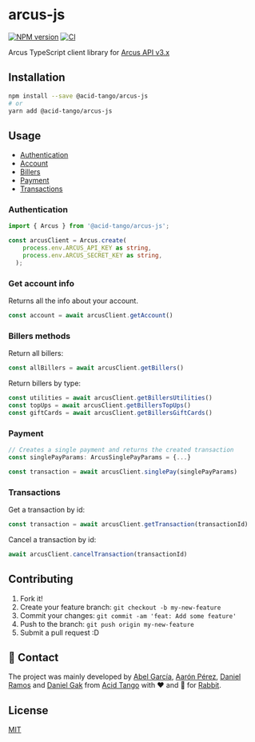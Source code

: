 # arcus-js

[![NPM version](https://img.shields.io/npm/v/@acid-tango/arcus-js.svg)](https://www.npmjs.com/package/@acid-tango/arcus-js)
[![CI](https://github.com/acidtango/arcus-js/actions/workflows/main.yaml/badge.svg)](https://github.com/acidtango/arcus-js/actions/workflows/main.yaml)

Arcus TypeScript client library for [Arcus API v3.x](https://docs.arcusfi.com/api/3.mx/endpoints/)

## Installation

```bash
npm install --save @acid-tango/arcus-js
# or
yarn add @acid-tango/arcus-js
```

## Usage

- [Authentication](#authentication)
- [Account](#account)
- [Billers](#billers)
- [Payment](#payment)
- [Transactions](#transactions)

### Authentication

```typescript
import { Arcus } from '@acid-tango/arcus-js';

const arcusClient = Arcus.create(
    process.env.ARCUS_API_KEY as string,
    process.env.ARCUS_SECRET_KEY as string,
  );
```

### Get account info

Returns all the info about your account.

```typescript
const account = await arcusClient.getAccount()
```

### Billers methods

Return all billers:

```typescript
const allBillers = await arcusClient.getBillers()
```

Return billers by type:

```typescript
const utilities = await arcusClient.getBillersUtilities()
const topUps = await arcusClient.getBillersTopUps()
const giftCards = await arcusClient.getBillersGiftCards()
```

### Payment

```typescript
// Creates a single payment and returns the created transaction
const singlePayParams: ArcusSinglePayParams = {...}

const transaction = await arcusClient.singlePay(singlePayParams)
```

### Transactions

Get a transaction by id:

```typescript
const transaction = await arcusClient.getTransaction(transactionId)
```

Cancel a transaction by id:

```typescript
await arcusClient.cancelTransaction(transactionId)
```

## Contributing

1. Fork it!
2. Create your feature branch: `git checkout -b my-new-feature`
3. Commit your changes: `git commit -am 'feat: Add some feature'`
4. Push to the branch: `git push origin my-new-feature`
5. Submit a pull request :D

## 📲 Contact

The project was mainly developed by [Abel García](mailto:abelgarcia@acidtango.com), [Aarón Pérez](mailto:aaron@acidtango.com), [Daniel Ramos](mailto:danielramos@acidtango.com) and [Daniel Gak](mailto:danielgak@acidtango.com) from [Acid Tango](https://acidtango.com/) with ❤️ and 💪 for [Rabbit](https://www.rabbitmx.com/).

## License

[MIT](LICENSE)
